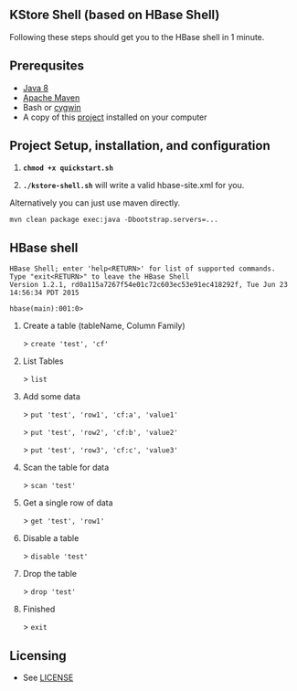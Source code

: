 ## KStore Shell (based on HBase Shell)

Following these steps should get you to the HBase shell in 1 minute.

## Prerequsites
  - [Java 8](http://www.oracle.com/technetwork/java/javase/downloads/index.html)
  - [Apache Maven](http://maven.apache.org/download.cgi)
  - Bash or [cygwin](http://www.cygwin.com/)
  - A copy of this [project]() installed on your computer

## Project Setup, installation, and configuration

1. **`chmod +x quickstart.sh`**

1. **`./kstore-shell.sh`** will write a valid hbase-site.xml for you.

Alternatively you can just use maven directly.

    mvn clean package exec:java -Dbootstrap.servers=...

## HBase shell

    HBase Shell; enter 'help<RETURN>' for list of supported commands.
    Type "exit<RETURN>" to leave the HBase Shell
    Version 1.2.1, rd0a115a7267f54e01c72c603ec53e91ec418292f, Tue Jun 23 14:56:34 PDT 2015

    hbase(main):001:0>

1. Create a table (tableName, Column Family)
 
    \> `create 'test', 'cf'`
 
1. List Tables

    \> `list`

1. Add some data

    \> `put 'test', 'row1', 'cf:a', 'value1'`

    \> `put 'test', 'row2', 'cf:b', 'value2'`

    \> `put 'test', 'row3', 'cf:c', 'value3'`

1. Scan the table for data

    \> `scan 'test'`
  
1. Get a single row of data

    \> `get 'test', 'row1'`
  
1. Disable a table

    \> `disable 'test'`

1. Drop the table

    \> `drop 'test'`

1. Finished

    \> `exit`

## Licensing

* See [LICENSE](LICENSE)
